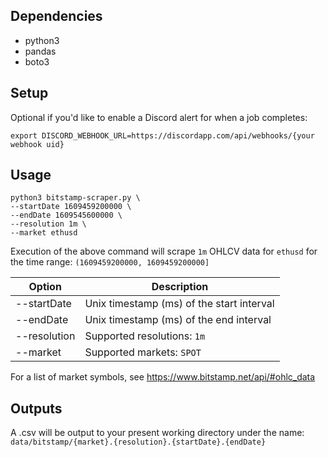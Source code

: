 ## Dependencies
- python3
- pandas
- boto3

## Setup
Optional if you'd like to enable a Discord alert for when a job completes: 

```export DISCORD_WEBHOOK_URL=https://discordapp.com/api/webhooks/{your webhook uid}```

## Usage

```
python3 bitstamp-scraper.py \
--startDate 1609459200000 \
--endDate 1609545600000 \
--resolution 1m \
--market ethusd 
```

Execution of the above command will scrape ```1m``` OHLCV data for ```ethusd``` for the time range: ```(1609459200000, 1609459200000]```

Option | Description
--- | ---
--startDate | Unix timestamp (ms) of the start interval
--endDate | Unix timestamp (ms) of the end interval
--resolution | Supported resolutions: ```1m```
--market | Supported markets: ```SPOT```

For a list of market symbols, see 
https://www.bitstamp.net/api/#ohlc_data

## Outputs
A .csv will be output to your present working directory under the name: 
```data/bitstamp/{market}.{resolution}.{startDate}.{endDate}```